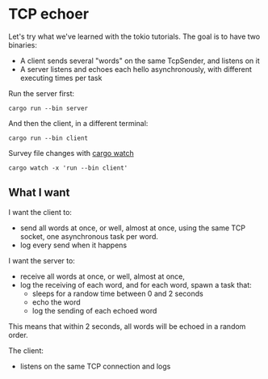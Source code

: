 # TCP echoer

Let's try what we've learned with the tokio tutorials.
The goal is to have two binaries:

-   A client sends several "words" on the same TcpSender, and listens on it
-   A server listens and echoes each hello asynchronously, with different executing times per task

Run the server first:

    cargo run --bin server

And then the client, in a different terminal:

    cargo run --bin client

Survey file changes with [cargo watch](https://devjunhong.github.io/rust/cargo-watch/)

    cargo watch -x 'run --bin client'

## What I want

I want the client to:

-   send all words at once, or well, almost at once, using the same TCP socket, one asynchronous task per word.
-   log every send when it happens

I want the server to:

-   receive all words at once, or well, almost at once,
-   log the receiving of each word, and for each word, spawn a task that:
    -   sleeps for a randow time between 0 and 2 seconds
    -   echo the word
    -   log the sending of each echoed word

This means that within 2 seconds, all words will be echoed in a random order.

The client:

-   listens on the same TCP connection and logs